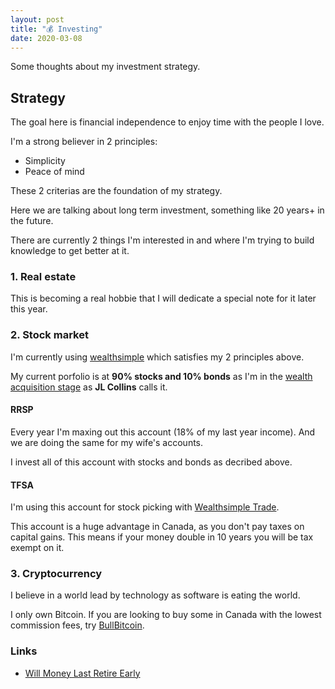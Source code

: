```yaml
---
layout: post
title: "💰 Investing"
date: 2020-03-08
---
```


Some thoughts about my investment strategy.

## Strategy

The goal here is financial independence to enjoy time with the people I love.

I'm a strong believer in 2 principles:

- Simplicity
- Peace of mind

These 2 criterias are the foundation of my strategy.

Here we are talking about long term investment, something like 20 years+ in the future.

There are currently 2 things I'm interested in and where I'm trying to build knowledge to get better at it.

### 1. Real estate

This is becoming a real hobbie that I will dedicate a special note for it later this year.

### 2. Stock market

I'm currently using [wealthsimple](https://wealthsimple.com/invite/9CHAFQ) which satisfies my 2 principles above.

My current porfolio is at **90% stocks and 10% bonds** as I'm in the [wealth acquisition stage](https://jlcollinsnh.com/2014/06/10/stocks-part-xxiii-selecting-your-asset-allocation/) as **JL Collins** calls it.

#### RRSP

Every year I'm maxing out this account (18% of my last year income). And we are doing the same for my wife's accounts.

I invest all of this account with stocks and bonds as decribed above.

#### TFSA

I'm using this account for stock picking with [Wealthsimple Trade](https://www.wealthsimple.com/en-ca/product/trade/).

This account is a huge advantage in Canada, as you don't pay taxes on capital gains. This means if your money double in 10 years you will be tax exempt on it.

### 3. Cryptocurrency

I believe in a world lead by technology as software is eating the world.

I only own Bitcoin. If you are looking to buy some in Canada with the lowest commission fees, try [BullBitcoin](https://bullbitcoin.com/).

### Links

- [Will Money Last Retire Early](https://engaging-data.com/will-money-last-retire-early/)
